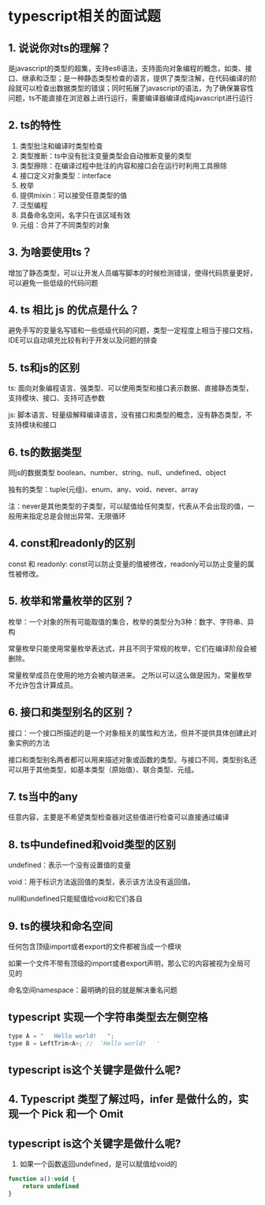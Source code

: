 # typescript相关的面试题

## 1. 说说你对ts的理解？

是javascript的类型的超集，支持es6语法，支持面向对象编程的概念，如类、接口、继承和泛型；是一种静态类型检查的语言，提供了类型注解，在代码编译的阶段就可以检查出数据类型的错误；同时拓展了javascript的语法，为了确保兼容性问题，ts不能直接在浏览器上进行运行，需要编译器编译成纯javascript进行运行

## 2. ts的特性

1. 类型批注和编译时类型检查
2. 类型推断：ts中没有批注变量类型会自动推断变量的类型
3. 类型擦除：在编译过程中批注的内容和接口会在运行时利用工具擦除
4. 接口定义对象类型：interface
5. 枚举
6. 提供mixin：可以接受任意类型的值
7. 泛型编程
8. 具备命名空间，名字只在该区域有效
9. 元组：合并了不同类型的对象

## 3. 为啥要使用ts？

增加了静态类型，可以让开发人员编写脚本的时候检测错误，使得代码质量更好，可以避免一些低级的代码问题

## 4. ts 相比 js 的优点是什么？

避免手写的变量名写错和一些低级代码的问题，类型一定程度上相当于接口文档，IDE可以自动填充比较有利于开发以及问题的排查

## 5. ts和js的区别

ts: 面向对象编程语言、强类型、可以使用类型和接口表示数据、直接静态类型，支持模块、接口、支持可选参数

js: 脚本语言、轻量级解释编译语言，没有接口和类型的概念，没有静态类型，不支持模块和接口

## 6. ts的数据类型

同js的数据类型 boolean、number、string、null、undefined、object

独有的类型：tuple(元组)、enum、any、void、never、array

注：never是其他类型的子类型，可以赋值给任何类型，代表从不会出现的值，一般用来指定总是会抛出异常、无限循环

## 4. const和readonly的区别

const 和 readonly: const可以防止变量的值被修改，readonly可以防止变量的属性被修改。

## 5. 枚举和常量枚举的区别？

枚举：一个对象的所有可能取值的集合，枚举的类型分为3种：数字、字符串、异构

常量枚举只能使用常量枚举表达式，并且不同于常规的枚举，它们在编译阶段会被删除。 

常量枚举成员在使用的地方会被内联进来。 之所以可以这么做是因为，常量枚举不允许包含计算成员。

## 6. 接口和类型别名的区别？

接口：一个接口所描述的是一个对象相关的属性和方法，但并不提供具体创建此对象实例的方法

接口和类型别名两者都可以用来描述对象或函数的类型。与接口不同，类型别名还可以用于其他类型，如基本类型（原始值）、联合类型、元组。

## 7. ts当中的any

任意内容，主要是不希望类型检查器对这些值进行检查可以直接通过编译

## 8. ts中undefined和void类型的区别

undefined：表示一个没有设置值的变量

void：用于标识方法返回值的类型，表示该方法没有返回值。

null和undefined只能赋值给void和它们各自

## 9. ts的模块和命名空间

任何包含顶级import或者export的文件都被当成一个模块

如果一个文件不带有顶级的import或者export声明，那么它的内容被视为全局可见的

命名空间namespace：最明确的目的就是解决重名问题

## typescript 实现一个字符串类型去左侧空格

```js
type A = "   Hello world!   ";
type B = LeftTrim<A>; //  'Hello world!   '
```

## typescript is这个关键字是做什么呢?

## 4. Typescript 类型了解过吗，infer 是做什么的，实现一个 Pick 和一个 Omit
## typescript is这个关键字是做什么呢?

1. 如果一个函数返回undefined，是可以赋值给void的

```js
function a():void {
    return undefined
}
```

